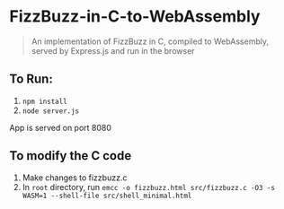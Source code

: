 # FizzBuzz-in-C-to-WebAssembly

> An implementation of FizzBuzz in C, compiled to WebAssembly, served by Express.js and run in the browser


## To Run:
1. `npm install`
2. `node server.js`

App is served on port 8080


## To modify the C code
1. Make changes to fizzbuzz.c
2. In `root` directory, run `emcc -o fizzbuzz.html src/fizzbuzz.c -O3 -s WASM=1 --shell-file src/shell_minimal.html`